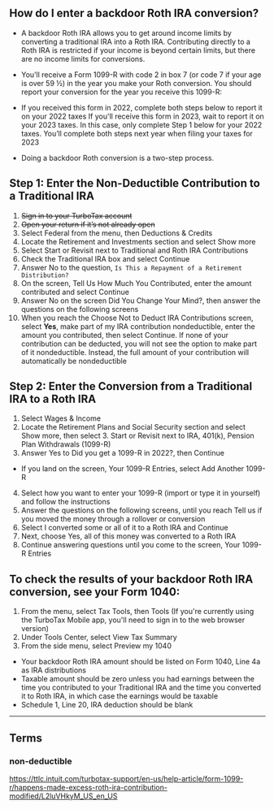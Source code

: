

## How do I enter a backdoor Roth IRA conversion?

- A backdoor Roth IRA allows you to get around income limits by converting a traditional IRA into a Roth IRA. Contributing directly to a Roth IRA is restricted if your income is beyond certain limits, but there are no income limits for conversions.

- You’ll receive a Form 1099-R with code 2 in box 7 (or code 7 if your age is over 59 ½) in the year you make your Roth conversion. You should report your conversion for the year you receive this 1099-R:

- If you received this form in 2022, complete both steps below to report it on your 2022 taxes
If you'll receive this form in 2023, wait to report it on your 2023 taxes. In this case, only complete Step 1 below for your 2022 taxes. You’ll complete both steps next year when filing your taxes for 2023

- Doing a backdoor Roth conversion is a two-step process.


## Step 1:  Enter the Non-Deductible Contribution to a Traditional IRA

1. ~~Sign in to your TurboTax account~~
1. ~~Open your return if it’s not already open~~
1. Select Federal from the menu, then Deductions & Credits
1. Locate the Retirement and Investments section and select Show more
5. Select Start or Revisit next to Traditional and Roth IRA Contributions
6. Check the Traditional IRA box and select Continue
7. Answer No to the question, `Is This a Repayment of a Retirement Distribution?`
8. On the screen, Tell Us How Much You Contributed, enter the amount contributed and select Continue
9. Answer No on the screen Did You Change Your Mind?, then answer the questions on the following screens
10. When you reach the Choose Not to Deduct IRA Contributions screen, select **Yes**, make part of my IRA contribution nondeductible, enter the amount you contributed, then select Continue. If none of your contribution can be deducted, you will not see the option to make part of it nondeductible. Instead, the full amount of your contribution will automatically be nondeductible

## Step 2:  Enter the Conversion from a Traditional IRA to a Roth IRA

1. Select Wages & Income
2. Locate the Retirement Plans and Social Security section and select Show more, then select 3. Start or Revisit next to IRA, 401(k), Pension Plan Withdrawals (1099-R)
3. Answer Yes to Did you get a 1099-R in 2022?, then Continue
- If you land on the screen, Your 1099-R Entries, select Add Another 1099-R
4. Select how you want to enter your 1099-R (import or type it in yourself) and follow the instructions
5. Answer the questions on the following screens, until you reach Tell us if you moved the money through a rollover or conversion
6. Select I converted some or all of it to a Roth IRA and Continue
7. Next, choose Yes, all of this money was converted to a Roth IRA
8. Continue answering questions until you come to the screen, Your 1099-R Entries

## To check the results of your backdoor Roth IRA conversion, see your Form 1040:

1. From the menu, select Tax Tools, then Tools (If you're currently using the TurboTax Mobile app, you'll need to sign in to the web browser version)
2. Under Tools Center, select View Tax Summary
3. From the side menu, select Preview my 1040
- Your backdoor Roth IRA amount should be listed on Form 1040, Line 4a  as IRA distributions
- Taxable amount should be zero unless you had earnings between the time you contributed to your Traditional IRA and the time you converted it to Roth IRA, in which case the earnings would be taxable
- Schedule 1, Line 20, IRA deduction should be blank

---------------
## Terms
### non-deductible


https://ttlc.intuit.com/turbotax-support/en-us/help-article/form-1099-r/happens-made-excess-roth-ira-contribution-modified/L2luVHkyM_US_en_US
